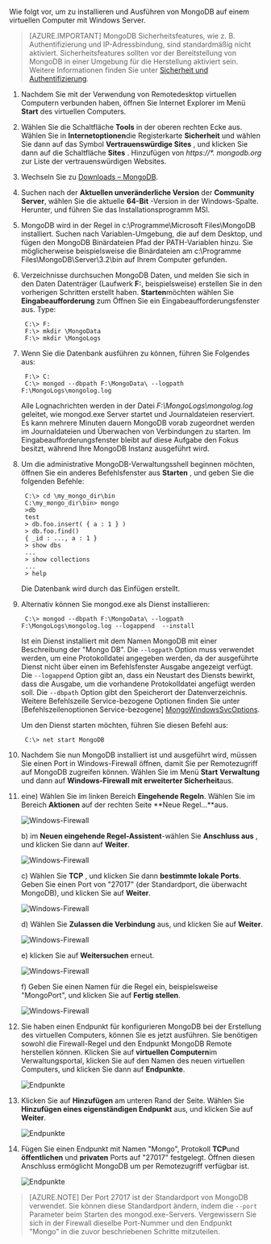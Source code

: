 Wie folgt vor, um zu installieren und Ausführen von MongoDB auf einem virtuellen Computer mit Windows Server.

> [AZURE.IMPORTANT] MongoDB Sicherheitsfeatures, wie z. B. Authentifizierung und IP-Adressbindung, sind standardmäßig nicht aktiviert. Sicherheitsfeatures sollten vor der Bereitstellung von MongoDB in einer Umgebung für die Herstellung aktiviert sein.  Weitere Informationen finden Sie unter [Sicherheit und Authentifizierung](http://www.mongodb.org/display/DOCS/Security+and+Authentication).

1. Nachdem Sie mit der Verwendung von Remotedesktop virtuellen Computern verbunden haben, öffnen Sie Internet Explorer im Menü **Start** des virtuellen Computers.

2. Wählen Sie die Schaltfläche **Tools** in der oberen rechten Ecke aus.  Wählen Sie in **Internetoptionen**die Registerkarte **Sicherheit** und wählen Sie dann auf das Symbol **Vertrauenswürdige Sites** , und klicken Sie dann auf die Schaltfläche **Sites** . Hinzufügen von _https://\*. mongodb.org_ zur Liste der vertrauenswürdigen Websites.

3. Wechseln Sie zu [Downloads – MongoDB](https://www.mongodb.com/download-center#community).

4. Suchen nach der **Aktuellen unveränderliche Version** der **Community Server**, wählen Sie die aktuelle **64-Bit** -Version in der Windows-Spalte. Herunter, und führen Sie das Installationsprogramm MSI.

5. MongoDB wird in der Regel in c:\Programme\Microsoft Files\MongoDB installiert. Suchen nach Variablen-Umgebung, die auf dem Desktop, und fügen den MongoDB Binärdateien Pfad der PATH-Variablen hinzu. Sie möglicherweise beispielsweise die Binärdateien am c:\Programme Files\MongoDB\Server\3.2\bin auf Ihrem Computer gefunden.

6. Verzeichnisse durchsuchen MongoDB Daten, und melden Sie sich in den Daten Datenträger (Laufwerk **F:**, beispielsweise) erstellen Sie in den vorherigen Schritten erstellt haben. **Starten**möchten wählen Sie **Eingabeaufforderung** zum Öffnen Sie ein Eingabeaufforderungsfenster aus.  Type:

        C:\> F:
        F:\> mkdir \MongoData
        F:\> mkdir \MongoLogs

7. Wenn Sie die Datenbank ausführen zu können, führen Sie Folgendes aus:

        F:\> C:
        C:\> mongod --dbpath F:\MongoData\ --logpath F:\MongoLogs\mongolog.log

    Alle Lognachrichten werden in der Datei *F:\MongoLogs\mongolog.log* geleitet, wie mongod.exe Server startet und Journaldateien reserviert. Es kann mehrere Minuten dauern MongoDB vorab zugeordnet werden im Journaldateien und Überwachen von Verbindungen zu starten. Im Eingabeaufforderungsfenster bleibt auf diese Aufgabe den Fokus besitzt, während Ihre MongoDB Instanz ausgeführt wird.

8. Um die administrative MongoDB-Verwaltungsshell beginnen möchten, öffnen Sie ein anderes Befehlsfenster aus **Starten** , und geben Sie die folgenden Befehle:

        C:\> cd \my_mongo_dir\bin  
        C:\my_mongo_dir\bin> mongo  
        >db  
        test
        > db.foo.insert( { a : 1 } )  
        > db.foo.find()  
        { _id : ..., a : 1 }  
        > show dbs  
        ...  
        > show collections  
        ...  
        > help  

    Die Datenbank wird durch das Einfügen erstellt.

9. Alternativ können Sie mongod.exe als Dienst installieren:

        C:\> mongod --dbpath F:\MongoData\ --logpath F:\MongoLogs\mongolog.log --logappend  --install

    Ist ein Dienst installiert mit dem Namen MongoDB mit einer Beschreibung der "Mongo DB". Die `--logpath` Option muss verwendet werden, um eine Protokolldatei angegeben werden, da der ausgeführte Dienst nicht über einen im Befehlsfenster Ausgabe angezeigt verfügt.  Die `--logappend` Option gibt an, dass ein Neustart des Diensts bewirkt, dass die Ausgabe, um die vorhandene Protokolldatei angefügt werden soll.  Die `--dbpath` Option gibt den Speicherort der Datenverzeichnis. Weitere Befehlszeile Service-bezogene Optionen finden Sie unter [Befehlszeilenoptionen Service-bezogene] [MongoWindowsSvcOptions].

    Um den Dienst starten möchten, führen Sie diesen Befehl aus:

        C:\> net start MongoDB

10. Nachdem Sie nun MongoDB installiert ist und ausgeführt wird, müssen Sie einen Port in Windows-Firewall öffnen, damit Sie per Remotezugriff auf MongoDB zugreifen können.  Wählen Sie im Menü **Start** **Verwaltung** und dann auf **Windows-Firewall mit erweiterter Sicherheit**aus.

11. eine) Wählen Sie im linken Bereich **Eingehende Regeln**.  Wählen Sie im Bereich **Aktionen** auf der rechten Seite **Neue Regel...**aus.

    ![Windows-Firewall][Image1]

    b) im **Neuen eingehende Regel-Assistent**-wählen Sie **Anschluss aus** , und klicken Sie dann auf **Weiter**.

    ![Windows-Firewall][Image2]

    c) Wählen Sie **TCP** , und klicken Sie dann **bestimmte lokale Ports**.  Geben Sie einen Port von "27017" (der Standardport, die überwacht MongoDB), und klicken Sie auf **Weiter**.

    ![Windows-Firewall][Image3]

    d) Wählen Sie **Zulassen die Verbindung** aus, und klicken Sie auf **Weiter**.

    ![Windows-Firewall][Image4]

    e) klicken Sie auf **Weitersuchen** erneut.

    ![Windows-Firewall][Image5]

    f) Geben Sie einen Namen für die Regel ein, beispielsweise "MongoPort", und klicken Sie auf **Fertig stellen**.

    ![Windows-Firewall][Image6]

12. Sie haben einen Endpunkt für konfigurieren MongoDB bei der Erstellung des virtuellen Computers, können Sie es jetzt ausführen. Sie benötigen sowohl die Firewall-Regel und den Endpunkt MongoDB Remote herstellen können. Klicken Sie auf **virtuellen Computern**im Verwaltungsportal, klicken Sie auf den Namen des neuen virtuellen Computers, und klicken Sie dann auf **Endpunkte**.

    ![Endpunkte][Image7]

13. Klicken Sie auf **Hinzufügen** am unteren Rand der Seite. Wählen Sie **Hinzufügen eines eigenständigen Endpunkt** aus, und klicken Sie auf **Weiter**.

    ![Endpunkte][Image8]

14. Fügen Sie einen Endpunkt mit Namen "Mongo", Protokoll **TCP**und **öffentlichen** und **privaten** Ports auf "27017" festgelegt. Öffnen diesen Anschluss ermöglicht MongoDB um per Remotezugriff verfügbar ist.

    ![Endpunkte][Image9]

> [AZURE.NOTE] Der Port 27017 ist der Standardport von MongoDB verwendet. Sie können diese Standardport ändern, indem die `--port` Parameter beim Starten des mongod.exe-Servers. Vergewissern Sie sich in der Firewall dieselbe Port-Nummer und den Endpunkt "Mongo" in die zuvor beschriebenen Schritte mitzuteilen.


[MongoDownloads]: http://www.mongodb.org/downloads

[MongoWindowsSvcOptions]: http://www.mongodb.org/display/DOCS/Windows+Service


[Image1]: ./media/install-and-run-mongo-on-win2k8-vm/WinFirewall1.png
[Image2]: ./media/install-and-run-mongo-on-win2k8-vm/WinFirewall2.png
[Image3]: ./media/install-and-run-mongo-on-win2k8-vm/WinFirewall3.png
[Image4]: ./media/install-and-run-mongo-on-win2k8-vm/WinFirewall4.png
[Image5]: ./media/install-and-run-mongo-on-win2k8-vm/WinFirewall5.png
[Image6]: ./media/install-and-run-mongo-on-win2k8-vm/WinFirewall6.png
[Image7]: ./media/install-and-run-mongo-on-win2k8-vm/WinVmAddEndpoint.png
[Image8]: ./media/install-and-run-mongo-on-win2k8-vm/WinVmAddEndpoint2.png
[Image9]: ./media/install-and-run-mongo-on-win2k8-vm/WinVmAddEndpoint3.png
